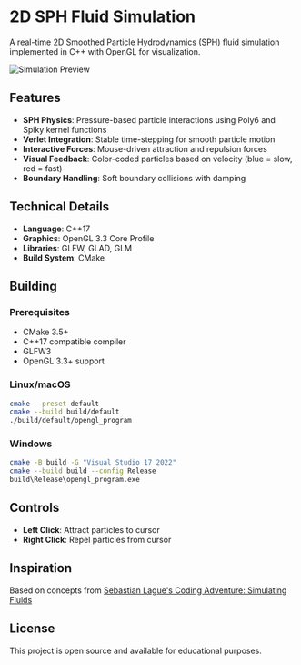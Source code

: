 # 2D SPH Fluid Simulation

A real-time 2D Smoothed Particle Hydrodynamics (SPH) fluid simulation implemented in C++ with OpenGL for visualization.

![Simulation Preview](https://github.com/user-attachments/assets/ac03922a-1967-4c6e-b1be-ffaa5d3bc5bd)

## Features

- **SPH Physics**: Pressure-based particle interactions using Poly6 and Spiky kernel functions
- **Verlet Integration**: Stable time-stepping for smooth particle motion
- **Interactive Forces**: Mouse-driven attraction and repulsion forces
- **Visual Feedback**: Color-coded particles based on velocity (blue = slow, red = fast)
- **Boundary Handling**: Soft boundary collisions with damping

## Technical Details

- **Language**: C++17
- **Graphics**: OpenGL 3.3 Core Profile
- **Libraries**: GLFW, GLAD, GLM
- **Build System**: CMake

## Building

### Prerequisites
- CMake 3.5+
- C++17 compatible compiler
- GLFW3
- OpenGL 3.3+ support

### Linux/macOS
```bash
cmake --preset default
cmake --build build/default
./build/default/opengl_program
```

### Windows
```bash
cmake -B build -G "Visual Studio 17 2022"
cmake --build build --config Release
build\Release\opengl_program.exe
```

## Controls

- **Left Click**: Attract particles to cursor
- **Right Click**: Repel particles from cursor


## Inspiration

Based on concepts from [Sebastian Lague's Coding Adventure: Simulating Fluids](https://www.youtube.com/watch?v=rSKMYc1CQHE)

## License

This project is open source and available for educational purposes.
